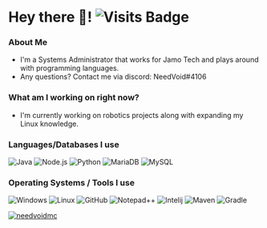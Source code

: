 # Hey there 👋! ![Visits Badge](https://badges.pufler.dev/visits/NeedVoid/NeedVoid)

### About Me
 - I'm a Systems Administrator that works for Jamo Tech and plays around with programming languages.
 - Any questions? Contact me via discord: NeedVoid#4106


### What am I working on right now?
- I'm currently working on robotics projects along with expanding my Linux knowledge.
 
 
### Languages/Databases I use
![Java](https://img.shields.io/badge/-Java-0C1324?style=flat-square&logo=java&logoColor=ffffff)
![Node.js](https://img.shields.io/badge/-Node.js-0C1324?style=flat-square&logo=Node.js&logoColor=ffffff)
![Python](https://img.shields.io/badge/-Python-0C1324?style=flat-square&logo=python&logoColor=ffffff)
![MariaDB](https://img.shields.io/badge/-MariaDB-0C1324?style=flat-square&logo=mariadb&logoColor=ffffff)
![MySQL](https://img.shields.io/badge/-MySQL-0C1324?style=flat-square&logo=mysql&logoColor=ffffff)


### Operating Systems / Tools I use
![Windows](https://img.shields.io/badge/-Windows-0C1324?style=flat-square&logo=windows&logoColor=ffffff)
![Linux](https://img.shields.io/badge/-Linux-0C1324?style=flat-square&logo=linux&logoColor=ffffff)
![GitHub](https://img.shields.io/badge/-GitHub-0C1324?style=flat-square&logo=github&logoColor=ffffff)
![Notepad++](https://img.shields.io/badge/-Notepad++-0C1324?style=flat-square&logo=Notepad%2B%2B&&logoColor=ffffff)
![Intelij](https://img.shields.io/badge/-Intelij-0C1324?style=flat-square&logo=jetbrains&logoColor=ffffff)
![Maven](https://img.shields.io/badge/-Maven-0C1324?style=flat-square&logo=apache-maven&logoColor=ffffff)
![Gradle](https://img.shields.io/badge/-Gradle-0C1324?style=flat-square&logo=gradle&logoColor=ffffff)


<p align="left"> <a href="https://twitter.com/needvoidmc" target="blank"><img src="https://img.shields.io/twitter/follow/needvoidmc?logo=twitter&style=for-the-badge" alt="needvoidmc" /></a> </p>
